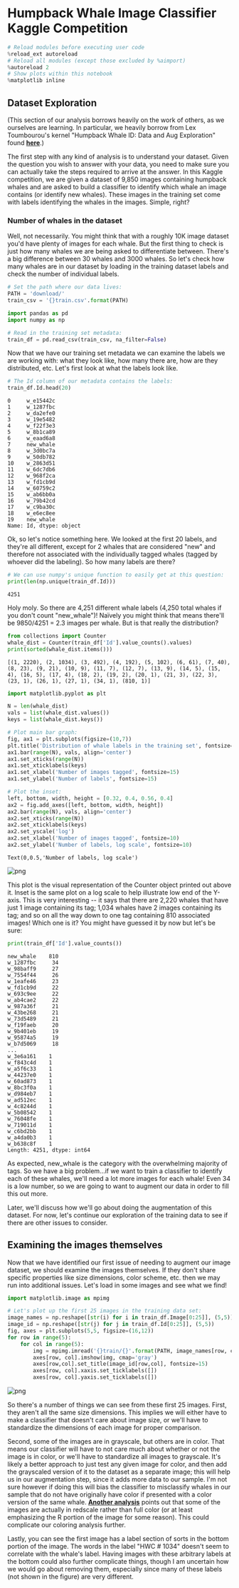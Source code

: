 
# Humpback Whale Image Classifier Kaggle Competition


```python
# Reload modules before executing user code
%reload_ext autoreload
# Reload all modules (except those excluded by %aimport)
%autoreload 2
# Show plots within this notebook
%matplotlib inline
```

## Dataset Exploration

(This section of our analysis borrows heavily on the work of others, as we ourselves are learning. In particular, we heavily borrow from Lex Toumbourou's kernel "Humpback Whale ID: Data and Aug Exploration" found __[here](https://www.kaggle.com/lextoumbourou/humpback-whale-id-data-and-aug-exploration/notebook)__.)

The first step with any kind of analysis is to understand your dataset. Given the question you wish to answer with your data, you need to make sure you can actually take the steps required to arrive at the answer. In this Kaggle competition, we are given a dataset of 9,850 images containing humpback whales and are asked to build a classifier to identify which whale an image contains (or identify new whales). These images in the training set come with labels identifying the whales in the images. Simple, right?

### Number of whales in the dataset

Well, not necessarily. You might think that with a roughly 10K image dataset you'd have plenty of images for each whale. But the first thing to check is just how many whales we are being asked to differentiate between. There's a big difference between 30 whales and 3000 whales. So let's check how many whales are in our dataset by loading in the training dataset labels and check the number of individual labels.


```python
# Set the path where our data lives:
PATH = 'download/'
train_csv = '{}train.csv'.format(PATH)

import pandas as pd
import numpy as np

# Read in the training set metadata:
train_df = pd.read_csv(train_csv, na_filter=False)
```

Now that we have our training set metadata we can examine the labels we are working with: what they look like, how many there are, how are they distributed, etc. Let's first look at what the labels look like.


```python
# The Id column of our metadata contains the labels:
train_df.Id.head(20)
```




    0     w_e15442c
    1     w_1287fbc
    2     w_da2efe0
    3     w_19e5482
    4     w_f22f3e3
    5     w_8b1ca89
    6     w_eaad6a8
    7     new_whale
    8     w_3d0bc7a
    9     w_50db782
    10    w_2863d51
    11    w_6dc7db6
    12    w_968f2ca
    13    w_fd1cb9d
    14    w_60759c2
    15    w_ab6bb0a
    16    w_79b42cd
    17    w_c9ba30c
    18    w_e6ec8ee
    19    new_whale
    Name: Id, dtype: object



Ok, so let's notice something here. We looked at the first 20 labels, and they're all different, except for 2 whales that are considered "new" and therefore not associated with the individually tagged whales (tagged by whoever did the labeling). So how many labels are there?


```python
# We can use numpy's unique function to easily get at this question:
print(len(np.unique(train_df.Id)))
```

    4251


Holy moly. So there are 4,251 different whale labels (4,250 total whales if you don't count "new_whale")! Naïvely you might think that means there'll be 9850/4251 = 2.3 images per whale. But is that really the distribution?


```python
from collections import Counter
whale_dist = Counter(train_df['Id'].value_counts().values)
print(sorted(whale_dist.items()))
```

    [(1, 2220), (2, 1034), (3, 492), (4, 192), (5, 102), (6, 61), (7, 40), (8, 23), (9, 21), (10, 9), (11, 7), (12, 7), (13, 9), (14, 5), (15, 4), (16, 5), (17, 4), (18, 2), (19, 2), (20, 1), (21, 3), (22, 3), (23, 1), (26, 1), (27, 1), (34, 1), (810, 1)]



```python
import matplotlib.pyplot as plt

N = len(whale_dist)
vals = list(whale_dist.values())
keys = list(whale_dist.keys())

# Plot main bar graph:
fig, ax1 = plt.subplots(figsize=(10,7))
plt.title('Distribution of whale labels in the training set', fontsize=20)
ax1.bar(range(N), vals, align='center')
ax1.set_xticks(range(N))
ax1.set_xticklabels(keys)
ax1.set_xlabel('Number of images tagged', fontsize=15)
ax1.set_ylabel('Number of labels', fontsize=15)

# Plot the inset:
left, bottom, width, height = [0.32, 0.4, 0.56, 0.4]
ax2 = fig.add_axes([left, bottom, width, height])
ax2.bar(range(N), vals, align='center')
ax2.set_xticks(range(N))
ax2.set_xticklabels(keys)
ax2.set_yscale('log')
ax2.set_xlabel('Number of images tagged', fontsize=10)
ax2.set_ylabel('Number of labels, log scale', fontsize=10)
```




    Text(0,0.5,'Number of labels, log scale')




![png](output_10_1.png)


This plot is the visual representation of the Counter object printed out above it. Inset is the same plot on a log scale to help illustrate low end of the Y-axis. This is very interesting -- it says that there are 2,220 whales that have just 1 image containing its tag; 1,034 whales have 2 images containing its tag; and so on all the way down to one tag containing 810 associated images! Which one is it? You might have guessed it by now but let's be sure:


```python
print(train_df['Id'].value_counts())
```

    new_whale    810
    w_1287fbc     34
    w_98baff9     27
    w_7554f44     26
    w_1eafe46     23
    w_fd1cb9d     22
    w_693c9ee     22
    w_ab4cae2     22
    w_987a36f     21
    w_43be268     21
    w_73d5489     21
    w_f19faeb     20
    w_9b401eb     19
    w_95874a5     19
    w_b7d5069     18
    ...
    w_3e6a161    1
    w_f843c4d    1
    w_a5f6c33    1
    w_44237e0    1
    w_60ad873    1
    w_8bc3f0a    1
    w_d984eb7    1
    w_ad512ec    1
    w_4c8244d    1
    w_5b08542    1
    w_76048fe    1
    w_719011d    1
    w_c6bd2bb    1
    w_a4da0b3    1
    w_b638c8f    1
    Length: 4251, dtype: int64


As expected, new_whale is the category with the overwhelming majority of tags. So we have a big problem...if we want to train a classifier to identify each of these whales, we'll need a lot more images for each whale! Even 34 is a low number, so we are going to want to augment our data in order to fill this out more.

Later, we'll discuss how we'll go about doing the augmentation of this dataset. For now, let's continue our exploration of the training data to see if there are other issues to consider.

## Examining the images themselves

Now that we have identified our first issue of needing to augment our image dataset, we should examine the images themselves. If they don't share specific properties like size dimensions, color scheme, etc. then we may run into additional issues. Let's load in some images and see what we find!


```python
import matplotlib.image as mpimg

# Let's plot up the first 25 images in the training data set:
image_names = np.reshape([str(i) for i in train_df.Image[0:25]], (5,5))
image_id = np.reshape([str(j) for j in train_df.Id[0:25]], (5,5))
fig, axes = plt.subplots(5,5, figsize=(16,12))
for row in range(5):
    for col in range(5):
        img = mpimg.imread('{}train/{}'.format(PATH, image_names[row, col]))
        axes[row, col].imshow(img, cmap='gray')
        axes[row,col].set_title(image_id[row,col], fontsize=15)
        axes[row, col].xaxis.set_ticklabels([])
        axes[row, col].yaxis.set_ticklabels([])
```


![png](output_15_0.png)


So there's a number of things we can see from these first 25 images. First, they aren't all the same size dimensions. This implies we will either have to make a classifier that doesn't care about image size, or we'll have to standardize the dimensions of each image for proper comparison. 

Second, some of the images are in grayscale, but others are in color. That means our classifier will have to not care much about whether or not the image is in color, or we'll have to standardize all images to grayscale. It's likely a better approach to just test any given image for color, and then add the grayscaled version of it to the dataset as a separate image; this will help us in our augmentation step, since it adds more data to our sample. I'm not sure however if doing this will bias the classifier to misclassify whales in our sample that do not have originally have color if presented with a color version of the same whale. __[Another analysis](https://www.kaggle.com/mmrosenb/whales-an-exploration)__ points out that some of the images are actually in redscale rather than full color (or at least emphasizing the R portion of the image for some reason). This could complicate our coloring analysis further.

Lastly, you can see the first image has a label section of sorts in the bottom portion of the image. The words in the label "HWC # 1034" doesn't seem to correlate with the whale's label. Having images with these arbitrary labels at the bottom could also further complicate things, though I am uncertain how we would go about removing them, especially since many of these labels (not shown in the figure) are very different.


```python

```
